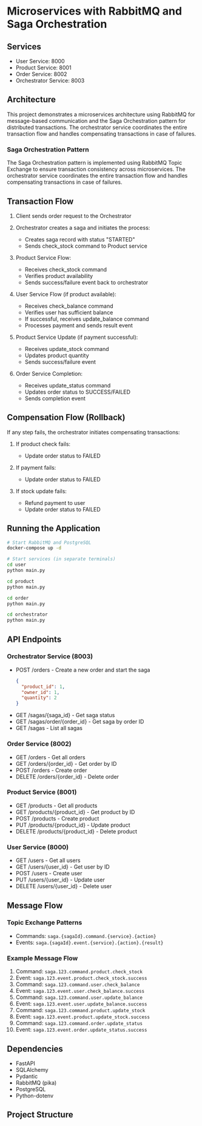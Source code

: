 # Microservices with RabbitMQ and Saga Orchestration

## Services
- User Service: 8000
- Product Service: 8001
- Order Service: 8002
- Orchestrator Service: 8003

## Architecture

This project demonstrates a microservices architecture using RabbitMQ for message-based communication and the Saga Orchestration pattern for distributed transactions. The orchestrator service coordinates the entire transaction flow and handles compensating transactions in case of failures.

### Saga Orchestration Pattern

The Saga Orchestration pattern is implemented using RabbitMQ Topic Exchange to ensure transaction consistency across microservices. The orchestrator service coordinates the entire transaction flow and handles compensating transactions in case of failures.

## Transaction Flow

1. Client sends order request to the Orchestrator
2. Orchestrator creates a saga and initiates the process:
   - Creates saga record with status "STARTED"
   - Sends check_stock command to Product service

3. Product Service Flow:
   - Receives check_stock command
   - Verifies product availability
   - Sends success/failure event back to orchestrator

4. User Service Flow (if product available):
   - Receives check_balance command
   - Verifies user has sufficient balance
   - If successful, receives update_balance command
   - Processes payment and sends result event

5. Product Service Update (if payment successful):
   - Receives update_stock command
   - Updates product quantity
   - Sends success/failure event

6. Order Service Completion:
   - Receives update_status command
   - Updates order status to SUCCESS/FAILED
   - Sends completion event

## Compensation Flow (Rollback)

If any step fails, the orchestrator initiates compensating transactions:

1. If product check fails:
   - Update order status to FAILED

2. If payment fails:
   - Update order status to FAILED

3. If stock update fails:
   - Refund payment to user
   - Update order status to FAILED

## Running the Application

```bash
# Start RabbitMQ and PostgreSQL
docker-compose up -d

# Start services (in separate terminals)
cd user
python main.py

cd product
python main.py

cd order
python main.py

cd orchestrator
python main.py
```

## API Endpoints

### Orchestrator Service (8003)
- POST /orders - Create a new order and start the saga
  ```json
  {
    "product_id": 1,
    "owner_id": 1,
    "quantity": 2
  }
  ```
- GET /sagas/{saga_id} - Get saga status
- GET /sagas/order/{order_id} - Get saga by order ID
- GET /sagas - List all sagas

### Order Service (8002)
- GET /orders - Get all orders
- GET /orders/{order_id} - Get order by ID
- POST /orders - Create order
- DELETE /orders/{order_id} - Delete order

### Product Service (8001)
- GET /products - Get all products
- GET /products/{product_id} - Get product by ID
- POST /products - Create product
- PUT /products/{product_id} - Update product
- DELETE /products/{product_id} - Delete product

### User Service (8000)
- GET /users - Get all users
- GET /users/{user_id} - Get user by ID
- POST /users - Create user
- PUT /users/{user_id} - Update user
- DELETE /users/{user_id} - Delete user

## Message Flow

### Topic Exchange Patterns
- Commands: `saga.{sagaId}.command.{service}.{action}`
- Events: `saga.{sagaId}.event.{service}.{action}.{result}`

### Example Message Flow
1. Command: `saga.123.command.product.check_stock`
2. Event: `saga.123.event.product.check_stock.success`
3. Command: `saga.123.command.user.check_balance`
4. Event: `saga.123.event.user.check_balance.success`
5. Command: `saga.123.command.user.update_balance`
6. Event: `saga.123.event.user.update_balance.success`
7. Command: `saga.123.command.product.update_stock`
8. Event: `saga.123.event.product.update_stock.success`
9. Command: `saga.123.command.order.update_status`
10. Event: `saga.123.event.order.update_status.success`

## Dependencies

- FastAPI
- SQLAlchemy
- Pydantic
- RabbitMQ (pika)
- PostgreSQL
- Python-dotenv

## Project Structure
